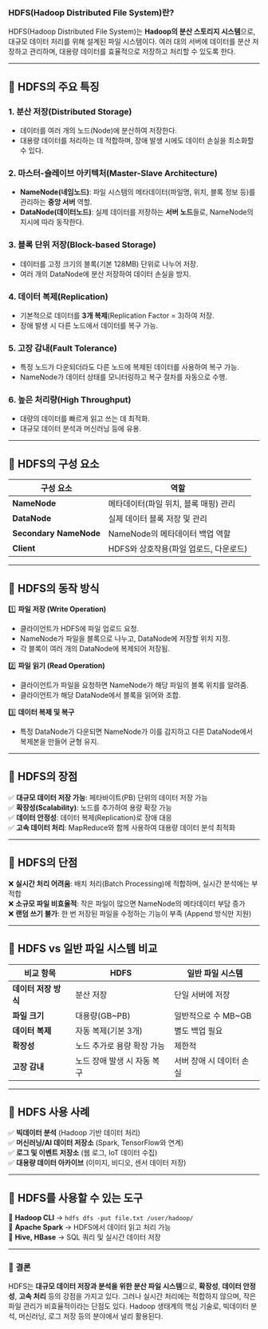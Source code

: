 ### HDFS(Hadoop Distributed File System)란?
HDFS(Hadoop Distributed File System)는 **Hadoop의 분산 스토리지 시스템**으로, 대규모 데이터 처리를 위해 설계된 파일 시스템이다. 여러 대의 서버에 데이터를 분산 저장하고 관리하며, 대용량 데이터를 효율적으로 저장하고 처리할 수 있도록 한다.

---

## 🔹 **HDFS의 주요 특징**
### 1. **분산 저장(Distributed Storage)**
   - 데이터를 여러 개의 노드(Node)에 분산하여 저장한다.
   - 대용량 데이터를 처리하는 데 적합하며, 장애 발생 시에도 데이터 손실을 최소화할 수 있다.

### 2. **마스터-슬레이브 아키텍처(Master-Slave Architecture)**
   - **NameNode(네임노드)**: 파일 시스템의 메타데이터(파일명, 위치, 블록 정보 등)를 관리하는 **중앙 서버** 역할.
   - **DataNode(데이터노드)**: 실제 데이터를 저장하는 **서버 노드**들로, NameNode의 지시에 따라 동작한다.

### 3. **블록 단위 저장(Block-based Storage)**
   - 데이터를 고정 크기의 블록(기본 128MB) 단위로 나누어 저장.
   - 여러 개의 DataNode에 분산 저장하여 데이터 손실을 방지.

### 4. **데이터 복제(Replication)**
   - 기본적으로 데이터를 **3개 복제**(Replication Factor = 3)하여 저장.
   - 장애 발생 시 다른 노드에서 데이터를 복구 가능.

### 5. **고장 감내(Fault Tolerance)**
   - 특정 노드가 다운되더라도 다른 노드에 복제된 데이터를 사용하여 복구 가능.
   - NameNode가 데이터 상태를 모니터링하고 복구 절차를 자동으로 수행.

### 6. **높은 처리량(High Throughput)**
   - 대량의 데이터를 빠르게 읽고 쓰는 데 최적화.
   - 대규모 데이터 분석과 머신러닝 등에 유용.

---

## 🔹 **HDFS의 구성 요소**
| 구성 요소  | 역할 |
|-----------|---------------------------------|
| **NameNode**  | 메타데이터(파일 위치, 블록 매핑) 관리 |
| **DataNode**  | 실제 데이터 블록 저장 및 관리 |
| **Secondary NameNode** | NameNode의 메타데이터 백업 역할 |
| **Client** | HDFS와 상호작용(파일 업로드, 다운로드) |

---

## 🔹 **HDFS의 동작 방식**
1️⃣ **파일 저장 (Write Operation)**
   - 클라이언트가 HDFS에 파일 업로드 요청.
   - NameNode가 파일을 블록으로 나누고, DataNode에 저장할 위치 지정.
   - 각 블록이 여러 개의 DataNode에 복제되어 저장됨.

2️⃣ **파일 읽기 (Read Operation)**
   - 클라이언트가 파일을 요청하면 NameNode가 해당 파일의 블록 위치를 알려줌.
   - 클라이언트가 해당 DataNode에서 블록을 읽어와 조합.

3️⃣ **데이터 복제 및 복구**
   - 특정 DataNode가 다운되면 NameNode가 이를 감지하고 다른 DataNode에서 복제본을 만들어 균형 유지.

---

## 🔹 **HDFS의 장점**
✅ **대규모 데이터 저장 가능**: 페타바이트(PB) 단위의 데이터 저장 가능  
✅ **확장성(Scalability)**: 노드를 추가하여 용량 확장 가능  
✅ **데이터 안정성**: 데이터 복제(Replication)로 장애 대응  
✅ **고속 데이터 처리**: MapReduce와 함께 사용하여 대용량 데이터 분석 최적화  

---

## 🔹 **HDFS의 단점**
❌ **실시간 처리 어려움**: 배치 처리(Batch Processing)에 적합하며, 실시간 분석에는 부적합  
❌ **소규모 파일 비효율적**: 작은 파일이 많으면 NameNode의 메타데이터 부담 증가  
❌ **랜덤 쓰기 불가**: 한 번 저장된 파일을 수정하는 기능이 부족 (Append 방식만 지원)  

---

## 🔹 **HDFS vs 일반 파일 시스템 비교**
| 비교 항목  | HDFS | 일반 파일 시스템 |
|----------|----------------|----------------|
| **데이터 저장 방식** | 분산 저장 | 단일 서버에 저장 |
| **파일 크기** | 대용량(GB~PB) | 일반적으로 수 MB~GB |
| **데이터 복제** | 자동 복제(기본 3개) | 별도 백업 필요 |
| **확장성** | 노드 추가로 용량 확장 가능 | 제한적 |
| **고장 감내** | 노드 장애 발생 시 자동 복구 | 서버 장애 시 데이터 손실 |

---

## 🔹 **HDFS 사용 사례**
✅ **빅데이터 분석** (Hadoop 기반 데이터 처리)  
✅ **머신러닝/AI 데이터 저장소** (Spark, TensorFlow와 연계)  
✅ **로그 및 이벤트 저장소** (웹 로그, IoT 데이터 수집)  
✅ **대용량 데이터 아카이브** (이미지, 비디오, 센서 데이터 저장)

---

## 🔹 **HDFS를 사용할 수 있는 도구**
📌 **Hadoop CLI** → `hdfs dfs -put file.txt /user/hadoop/`  
📌 **Apache Spark** → HDFS에서 데이터 읽고 처리 가능  
📌 **Hive, HBase** → SQL 쿼리 및 실시간 데이터 저장  

---

### 📌 **결론**
HDFS는 **대규모 데이터 저장과 분석을 위한 분산 파일 시스템**으로, **확장성**, **데이터 안정성**, **고속 처리** 등의 강점을 가지고 있다. 그러나 실시간 처리에는 적합하지 않으며, 작은 파일 관리가 비효율적이라는 단점도 있다. Hadoop 생태계의 핵심 기술로, 빅데이터 분석, 머신러닝, 로그 저장 등의 분야에서 널리 활용된다.
